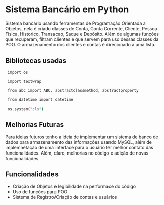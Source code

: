 
# Sistema Bancário em Python

Sistema bancário usando ferramentas de Programação Orientada a Objetos, nela é criado classes de Conta, Conta Corrente, Cliente, Pessoa Fisica, Historico, Transacao, Saque e Depósito. Além de algumas funções que recuperam, filtram clientes e que servem para uso dessas classes da POO. O armazenamento dos clientes e contas é direcionado a uma lista. 


## Bibliotecas usadas


```bash
 import os

 import textwrap

 from abc import ABC, abstractclassmethod, abstractproperty
 
 from datetime import datetime

 os.system("cls")
```
    
## Melhorias Futuras

Para ideias futuros tenho a ideia de implementar um sistema de banco de dados para armazenamento das informações usando MySQL, além de implemnetação de uma interface para o usuário ter melhor contato das funcionalidades. Além, claro, melhorias no código e adição de novas funcionalidades.

## Funcionalidades

- Criação de Objetos e legibilidade na performace do código
- Uso de funções para POO
- Sistema de Registro/Criação de contas e usuários


